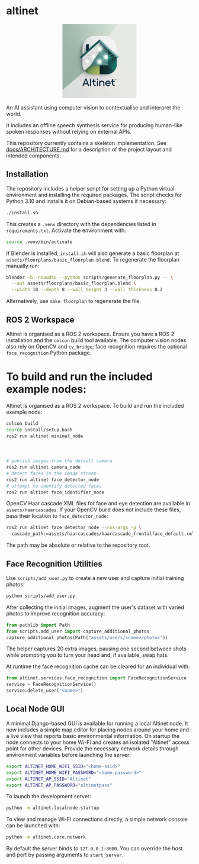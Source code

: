 # altinet

<p align="center">
  <img src="docs/logo.png" alt="Altinet logo" width="200">
</p>

An AI assistant using computer vision to contextualise and interpret the world.

It includes an offline speech synthesis service for producing human-like
spoken responses without relying on external APIs.

This repository currently contains a skeleton implementation. See
[docs/ARCHITECTURE.md](docs/ARCHITECTURE.md) for a description of the project
layout and intended components.

## Installation

The repository includes a helper script for setting up a Python virtual
environment and installing the required packages. The script checks for
Python 3.10 and installs it on Debian-based systems if necessary:

```bash
./install.sh
```

This creates a `.venv` directory with the dependencies listed in
`requirements.txt`. Activate the environment with:

```bash
source .venv/bin/activate
```
If Blender is installed, `install.sh` will also generate a basic floorplan at `assets/floorplans/basic_floorplan.blend`. To regenerate the floorplan manually run:

```bash
blender -b -noaudio --python scripts/generate_floorplan.py -- \
  --out assets/floorplans/basic_floorplan.blend \
  --width 10 --depth 8 --wall_height 3 --wall_thickness 0.2
```


Alternatively, use `make floorplan` to regenerate the file.
## ROS 2 Workspace



 
Altinet is organised as a ROS 2 workspace. Ensure you have a ROS 2
installation and the `colcon` build tool available. The computer vision
nodes also rely on OpenCV and `cv_bridge`; face recognition requires the
optional `face_recognition` Python package.

To build and run the included example nodes:
=======

Altinet is organised as a ROS 2 workspace. To build and run the included
example node:
 
 

```bash
colcon build
source install/setup.bash
ros2 run altinet minimal_node


 
# publish images from the default camera
ros2 run altinet camera_node
# detect faces in the image stream
ros2 run altinet face_detector_node
# attempt to identify detected faces
ros2 run altinet face_identifier_node

```

OpenCV Haar cascade XML files for face and eye detection are available in
`assets/haarcascades`. If your OpenCV build does not include these files,
pass their location to `face_detector_node`:

```bash
ros2 run altinet face_detector_node --ros-args -p \
  cascade_path:=assets/haarcascades/haarcascade_frontalface_default.xml
```

The path may be absolute or relative to the repository root.

## Face Recognition Utilities

Use `scripts/add_user.py` to create a new user and capture initial training
photos:

```bash
python scripts/add_user.py
```

After collecting the initial images, augment the user's dataset with varied
photos to improve recognition accuracy:

```python
from pathlib import Path
from scripts.add_user import capture_additional_photos
capture_additional_photos(Path("assets/users/<name>/photos"))
```

The helper captures 20 extra images, pausing one second between shots while
prompting you to turn your head and, if available, swap hats.

At runtime the face recognition cache can be cleared for an individual with:

```python
from altinet.services.face_recognition import FaceRecognitionService
service = FaceRecognitionService()
service.delete_user("<name>")
```

## Local Node GUI

A minimal Django-based GUI is available for running a local Altinet node.
It now includes a simple map editor for placing nodes around your home and a
live view that reports basic environmental information. On startup the node
connects to your home Wi-Fi and creates an isolated "Altinet" access point for
other devices. Provide the necessary network details through environment
variables before launching the server:

```bash
export ALTINET_HOME_WIFI_SSID="<home-ssid>"
export ALTINET_HOME_WIFI_PASSWORD="<home-password>"
export ALTINET_AP_SSID="Altinet"
export ALTINET_AP_PASSWORD="altinetpass"
```

To launch the development server:

```bash
python -m altinet.localnode.startup
```

To view and manage Wi-Fi connections directly, a simple network console can be
launched with:

```bash
python -m altinet.core.network
```

By default the server binds to `127.0.0.1:8000`. You can override the host
and port by passing arguments to `start_server`.
